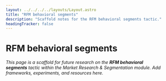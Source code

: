 ```yaml
---
layout: ../../../../layouts/Layout.astro
title: "RFM behavioral segments"
description: "Scaffold notes for the RFM behavioral segments tactic."
headingTracker: false
---
```

# RFM behavioral segments

_This page is a scaffold for future research on the **RFM behavioral segments** tactic within the Market Research & Segmentation module. Add frameworks, experiments, and resources here._
